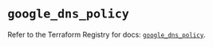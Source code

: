 # `google_dns_policy`

Refer to the Terraform Registry for docs: [`google_dns_policy`](https://registry.terraform.io/providers/hashicorp/google/6.30.0/docs/resources/dns_policy).
